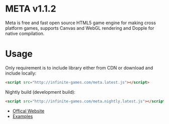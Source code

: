 META v1.1.2
====

Meta is free and fast open source HTML5 game engine for making cross platform games, supports Canvas and WebGL rendering and Dopple for native compilation.

Usage
====

Only requirement is to include library either from CDN or download and include locally:
```html
<script src="http://infinite-games.com/meta.latest.js"></script>
```
Nightly build (development build):
```html
<script src="http://infinite-games.com/meta.nightly.latest.js"></script>
```


* [Offical Website](http://meta.infinite-games.com/)
* [Examples](http://meta.infinite-games.com/examples/)